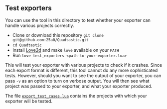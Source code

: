 ## Test exporters

You can use the tool in this directory to test whether your exporter can handle
various projects correctly.

 - Clone or download this repository `git clone git@github.com:25a0/Quadtastic.git`
 - `cd Quadtastic`
 - Install [Love2d](https://love2d.org) and make `love` available on your `PATH`
 - Run `love test_exporters <path-to-your-exporter.lua>`

This will test your exporter with various projects to check if it crashes. Since
each export format is different, this tool cannot do any more sophisticated
tests. However, should you want to see the output of your exporter, you can
pass `-v` as an option to turn on verbose output. You will then see what project
was passed to your exporter, and what your exporter produced.

The file [`export_test_cases.lua`](https://github.com/25A0/Quadtastic/blob/master/test_exporters/export_test_cases.lua)
contains the projects with which your exporter will be tested.